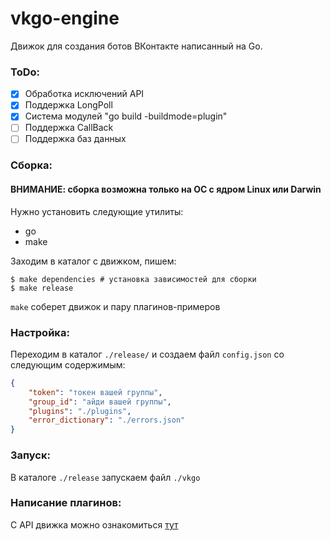 # vkgo-engine
Движок для создания ботов ВКонтакте написанный на Go.

### ToDo:

- [x] Обработка исключений API
- [x] Поддержка LongPoll
- [x] Система модулей "go build -buildmode=plugin"
- [ ] Поддержка CallBack
- [ ] Поддержка баз данных

### Сборка:
#### ВНИМАНИЕ: сборка возможна только на ОС с ядром Linux или Darwin
Нужно установить следующие утилиты:

- go
- make

Заходим в каталог с движком, пишем:
```shell
$ make dependencies # установка зависимостей для сборки
$ make release
```
`make` соберет движок и пару плагинов-примеров

### Настройка:
Переходим в каталог `./release/` и создаем файл `config.json` со следующим содержимым:

```json
{
    "token": "токен вашей группы",
    "group_id": "айди вашей группы",
    "plugins": "./plugins",
    "error_dictionary": "./errors.json"
}

```

### Запуск:
В каталоге `./release` запускаем файл `./vkgo`

### Написание плагинов:
С API движка можно ознакомиться [тут](PLUGINS.md)